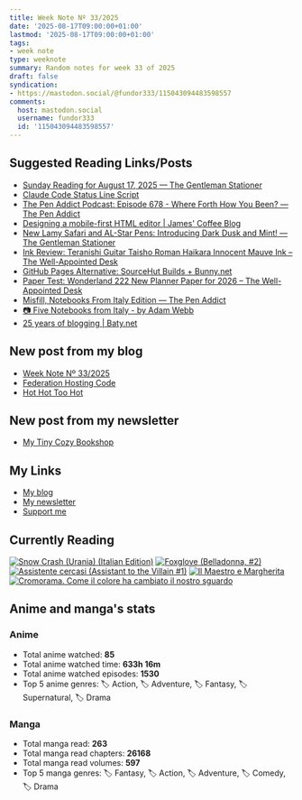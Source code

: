```yaml
---
title: Week Note Nº 33/2025
date: '2025-08-17T09:00:00+01:00'
lastmod: '2025-08-17T09:00:00+01:00'
tags:
- week note
type: weeknote
summary: Random notes for week 33 of 2025
draft: false
syndication:
- https://mastodon.social/@fundor333/115043094483598557
comments:
  host: mastodon.social
  username: fundor333
  id: '115043094483598557'
---
```



## Suggested Reading Links/Posts
- [Sunday Reading for August 17, 2025 — The Gentleman Stationer](https://www.gentlemanstationer.com/blog/2025/8/17/sunday-reading-for-august-17-2025?utm_source=fundor333.com)
- [Claude Code Status Line Script](https://www.andreagrandi.it/posts/claude-code-status-line-script/?utm_source=fundor333.com)
- [The Pen Addict Podcast: Episode 678 - Where Forth How You Been? — The Pen Addict](https://www.penaddict.com/blog/2025/8/14/the-pen-addict-podcast-episode-678-where-forth-how-you-been?utm_source=fundor333.com)
- [Designing a mobile-first HTML editor | James' Coffee Blog](https://jamesg.blog/2025/08/17/designing-a-mobile-first-html-editor?utm_source=fundor333.com)
- [New Lamy Safari and AL-Star Pens: Introducing Dark Dusk and Mint! — The Gentleman Stationer](https://www.gentlemanstationer.com/blog/2025/8/12/new-lamy-safari-and-al-star-pens-introducing-dark-dusk-and-mint?utm_source=fundor333.com)
- [Ink Review: Teranishi Guitar Taisho Roman Haikara Innocent Mauve Ink – The Well-Appointed Desk](https://www.wellappointeddesk.com/2025/08/ink-review-teranishi-guitar-taisho-roman-haikara-innocent-mauve-ink/?utm_source=fundor333.com)
- [GitHub Pages Alternative: SourceHut Builds + Bunny.net](https://www.burgeonlab.com/blog/migrate-github-pages-to-sourcehut-bunny/?utm_source=fundor333.com)
- [Paper Test: Wonderland 222 New Planner Paper for 2026 – The Well-Appointed Desk](https://www.wellappointeddesk.com/2025/08/paper-test-wonderland-222-new-planner-paper-for-2026/?utm_source=fundor333.com)
- [Misfill, Notebooks From Italy Edition — The Pen Addict](https://www.penaddict.com/blog/2025/8/10/misfill-notebook-from-italy-edition?utm_source=fundor333.com)
- [📷 Five Notebooks from Italy - by Adam Webb](https://takenotepod.substack.com/p/five-notebooks-from-italy?utm_source=fundor333.com)
- [25 years of blogging | Baty.net](https://baty.net/posts/2025/08/25-years-of-blogging/?utm_source=fundor333.com)
## New post from my blog
- [Week Note Nº 33/2025](https://fundor333.com/weeknotes/2025/33/?utm_source=fundor333.com)
- [Federation Hosting Code](https://fundor333.com/micro/2025/08/federation-hosting-code/?utm_source=fundor333.com)
- [Hot Hot Too Hot](https://fundor333.com/micro/2025/08/hot-hot-too-hot/?utm_source=fundor333.com)
## New post from my newsletter
- [My Tiny Cozy Bookshop](https://newsletter.digitaltearoom.com/my-tiny-cozy-bookshop/?utm_source=fundor333.com)

## My Links
- [My blog](https://www.fundor333.com)
- [My newsletter](https://newsletter.digitaltearoom.com)
- [Support me](https://ko-fi.com/fundor333)

## Currently Reading
[![Snow Crash (Urania) (Italian Edition)](https://i.gr-assets.com/images/S/compressed.photo.goodreads.com/books/1718899658l/209061970._SX98_.jpg)](https://www.goodreads.com/review/show/7829844133?utm_medium=api&utm_source=rss) [![Foxglove (Belladonna, #2)](https://i.gr-assets.com/images/S/compressed.photo.goodreads.com/books/1677904559l/74891101._SX98_.jpg)](https://www.goodreads.com/review/show/7800324980?utm_medium=api&utm_source=rss) [![Assistente cercasi (Assistant to the Villain #1)](https://i.gr-assets.com/images/S/compressed.photo.goodreads.com/books/1712603576l/211060482._SX98_.jpg)](https://www.goodreads.com/review/show/7698115029?utm_medium=api&utm_source=rss) [![Il Maestro e Margherita](https://i.gr-assets.com/images/S/compressed.photo.goodreads.com/books/1449182290l/28095021._SX98_.jpg)](https://www.goodreads.com/review/show/7613476820?utm_medium=api&utm_source=rss) [![Cromorama. Come il colore ha cambiato il nostro sguardo](https://i.gr-assets.com/images/S/compressed.photo.goodreads.com/books/1505808761l/36266532._SX98_.jpg)](https://www.goodreads.com/review/show/5993206761?utm_medium=api&utm_source=rss) 

## Anime and manga's stats

### **Anime**
- Total anime watched: **85**
- Total anime watched time: **633h 16m**
- Total anime watched episodes: **1530**
- Top 5 anime genres: 🏷️ Action, 🏷️ Adventure, 🏷️ Fantasy, 🏷️ Supernatural, 🏷️ Drama

### **Manga**
- Total manga read: **263**
- Total manga read chapters: **26168**
- Total manga read volumes: **597**
- Top 5 manga genres: 🏷️ Fantasy, 🏷️ Action, 🏷️ Adventure, 🏷️ Comedy, 🏷️ Drama
